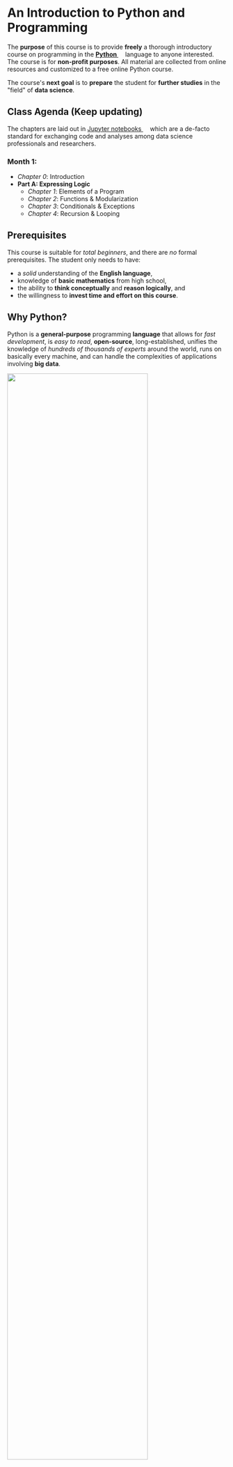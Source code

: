 # An Introduction to Python and Programming

The **purpose** of this course is to provide **freely** a thorough introductory course on programming in the **[Python <img height="12" style="display: inline-block" src="static/link_to_py.png">](https://www.python.org/)** language to anyone interested. The course is for **non-profit purposes**.
All material are collected from online resources and customized to a free online Python course.

The course's **next goal** is to **prepare** the student for **further
studies** in the "field" of **data science**.

## Class Agenda (Keep updating)

The chapters are laid out in [Jupyter notebooks <img height="12" style="display: inline-block" src="static/link_to_jp.png">](https://jupyter-notebook.readthedocs.io/en/stable/)
which are a de-facto standard for exchanging code and analyses among data science professionals and researchers.

### Month 1:
- *Chapter 0*: Introduction
- **Part A: Expressing Logic**
  - *Chapter 1*: Elements of a Program
  - *Chapter 2*: Functions & Modularization
  - *Chapter 3*: Conditionals & Exceptions
  - *Chapter 4*: Recursion & Looping

## Prerequisites

This course is suitable for *total beginners*, and there are *no* formal prerequisites. The student only needs to have:

- a *solid* understanding of the **English language**,
- knowledge of **basic mathematics** from high school,
- the ability to **think conceptually** and **reason logically**, and
- the willingness to **invest time and effort on this course**.

## Why Python?
Python is a **general-purpose** programming **language** that allows for *fast development*, is *easy to read*, **open-source**, long-established, unifies the knowledge of *hundreds of thousands of experts* around the world, runs on basically every machine, and can handle the complexities of applications involving **big data**.

<img src="static/growth_major_languages.png" width="80%">

#### Who use Python?
<img src="static/logos.png" width="80%">

- **[Massachusetts Institute of Technology](https://www.mit.edu/)**
  - teaches Python in its [introductory course](https://ocw.mit.edu/courses/electrical-engineering-and-computer-science/6-0001-introduction-to-computer-science-and-programming-in-python-fall-2016/) to computer science independent of the student's major
  - replaced the infamous course on the [Scheme](https://groups.csail.mit.edu/mac/projects/scheme/) language (cf., [source <img height="12" style="display: inline-block" src="static/link_to_hn.png">](https://news.ycombinator.com/item?id=602307))
- **[Google](https://www.google.com/)**
  - used the strategy "Python where we can, C++ where we must" from its early days on to stay flexible in a rapidly changing environment (cf., [source <img height="12" style="display: inline-block" src="static/link_to_so.png">](https://stackoverflow.com/questions/2560310/heavy-usage-of-python-at-google))
  - the very first web-crawler was written in Java and so difficult to maintain that it was rewritten in Python right away (cf., [source](https://www.amazon.com/Plex-Google-Thinks-Works-Shapes/dp/1416596585/ref=sr_1_1?ie=UTF8&qid=1539101827&sr=8-1&keywords=in+the+plex))
  - Guido van Rossom was hired by Google from 2005 to 2012 to advance the language there
- **[NASA](https://www.nasa.gov/)** open-sources many of its projects, often written in Python and regarding analyses with big data (cf., [source](https://code.nasa.gov/language/python/))
- **[Facebook](https://facebook.com/)** uses Python besides C++ and its legacy PHP (a language for building websites; the "cool kid" from the early 2000s)
- **[Instagram](https://instagram.com/)** operates the largest installation of the popular **web framework  [Django](https://www.djangoproject.com/)** (cf., [source](https://instagram-engineering.com/web-service-efficiency-at-instagram-with-python-4976d078e366))
- **[Spotify](https://spotify.com/)** bases its data science on Python (cf., [source](https://labs.spotify.com/2013/03/20/how-we-use-python-at-spotify/))
- **[Netflix](https://netflix.com/)** also runs its predictive models on Python (cf., [source](https://medium.com/netflix-techblog/python-at-netflix-86b6028b3b3e))
- **[Dropbox](https://dropbox.com/)** "stole" Guido van Rossom from Google to help scale the platform (cf., [source](https://medium.com/dropbox-makers/guido-van-rossum-on-finding-his-way-e018e8b5f6b1))
- **[JPMorgan Chase](https://www.jpmorganchase.com/)** requires new employees to learn Python as part of the onboarding process starting with the 2018 intake (cf., [source](https://www.ft.com/content/4c17d6ce-c8b2-11e8-ba8f-ee390057b8c9?segmentId=a7371401-027d-d8bf-8a7f-2a746e767d56))

## Course Materials
All the course material will be put into the subfolder "Class_Contents". In the "Class_Contents", there are 3 sub-subfolders:
- **Classes** : content teaching on class 
- **ReviewLession** : questions to review previous class
- **Exercises** : homework submitted to tutors

## Software and tools installation for the course

#### 1. GitKraken

The course materials will continually weekly updated on this Github folder "Class_Contents". [GitKraken](https://www.gitkraken.com/) is a free powerful graphical interface for Git which can be used to update the course materials. Just go to the [download](https://www.gitkraken.com/download) section and install the latest version for your operating system.

- **Download the course material** 
To download the course material the first time, open GitKraken and choose "Clone the repo". 

<img src="static/GitKrakenOpen.png" width="50%">

Then in the Tab "Clone with URL" choose the local folder where you want to keep all course materials. In the next form "URL", paste "https://github.com/avalonhse/intro-to-python" and click "Clone the repo". The GitKraken will create a new folder with all materials downloaded in your chosen location.

<img src="static/GitKrakenClone.png" width="80%">

- **Update the course material** 
The course material will be updated before the class starts. To update the material, open GitKraken, choose the folder intro-to-python, and click on the Pull command.

<img src="static/GitKrakenUpdate.png" width="90%">

Then GitKraken will update the new material for you in the intro-to-python folder.

#### 2. Anaconda

Anaconda is a free and open-source distribution of the Python aims to simplify installations of Python tools and libraries. 

To follow this course, a working installation of **Python 3.7** or higher is expected.

A popular and beginner friendly way is to install the [Anaconda Distribution](
https://www.anaconda.com/distribution/) that not only ships Python but comes pre-packaged with a lot of third-party libraries from the so-called "scientific stack". Just go to the [download](https://www.anaconda.com/distribution/#download-section) section and install the latest version for your operating system.

Then, among others, you will find an entry "[Anaconda Navigator](https://docs.anaconda.com/anaconda/navigator/)" in your start menu like below.
Click on it.

<img src="static/anaconda_start_menu.png" width="60%">

A window opens showing you several applications that come with the Anaconda Distribution. Now, click on "JupyterLab."

<img src="static/anaconda_navigator.png" width="80%">

A new tab in your web browser opens with the website being "localhost" and some number (e.g., 8888). This is the [JupyterLab <img height="12" style="display: inline-block" src="static/link_to_jp.png">](https://jupyterlab.readthedocs.io/en/stable/)
application that is used to display and run the notebooks mentioned above.

On the left, you see the files and folders in your local user folder. This file browser works like any other. In the center, you have several options to launch (i.e., "create") new files.

<img src="static/jupyter_lab.png" width="80%">

#### 3. HackerRank

HackerRank is a wonderful online platform which contains numerous online coding tests for student to practice their coding skills. Software companies also use HackerRank technical assessment and remote interview solution for hiring developers. Student will see a coding prolem in HackerRank in a form of problem description, sample input and expected output. 

<img src="static/HackerRankProblem.png" width="60%">

The task is writing the code according to problem description so that the code will take the sample input and print out the expected output. 

<img src="static/HackerRank_submit.png" width="60%">

Our course target is completing some (may not all) [HackerRank Python problems](https://www.hackerrank.com/domains/python?filters%5Bsubdomains%5D%5B%5D=py-introduction). In order to do that, please register your account in HackerRank in the link below:
[HackerRank SignUp](
https://www.hackerrank.com/auth/signup?h_l=body_middle_left_button&h_r=sign_up)

## Last words
The purpose of this course is non-profit and by no means commercial. It is conducted as an effort of motivating anyone to learn Python for their careers.

## Credits
This application uses Open Source components. You can find the source code of their open source projects along with license information below. We acknowledge and are grateful to these authors:

1. Project: An Introduction to Python and Programming https://github.com/webartifex/intro-to-python
Copyright (c) 2019 Alexander Hess [alexander@webartifex.biz]. All right reserved.
License (MIT) https://github.com/webartifex/intro-to-python/blob/master/LICENSE

References: 
1. Miller, Brad, and David Ranum. "Problem solving with algorithms and data structures." (2013).